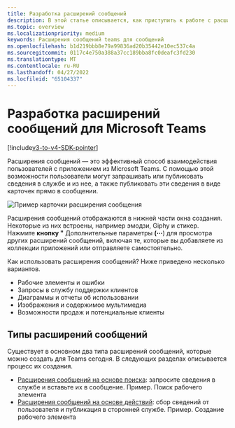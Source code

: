 ```yaml
---
title: Разработка расширений сообщений
description: В этой статье описывается, как приступить к работе с расширениями сообщений в Microsoft Teams
ms.topic: overview
ms.localizationpriority: medium
keywords: Расширения сообщений teams для сообщений
ms.openlocfilehash: b1d219bbb8e79a99836ad20b35442e10ec537c4a
ms.sourcegitcommit: 0117c4e750a388a37cc189bba8fc0deafc3fd230
ms.translationtype: MT
ms.contentlocale: ru-RU
ms.lasthandoff: 04/27/2022
ms.locfileid: "65104337"
---
```

# <a name="develop-message-extensions-for-microsoft-teams"></a>Разработка расширений сообщений для Microsoft Teams

[!include[v3-to-v4-SDK-pointer](~/includes/v3-to-v4-pointer-me.md)]

Расширения сообщений — это эффективный способ взаимодействия пользователей с приложением из Microsoft Teams. С помощью этой возможности пользователи могут запрашивать или публиковать сведения в службе и из нее, а также публиковать эти сведения в виде карточек прямо в сообщении.

![Пример карточки расширения сообщения](~/assets/images/compose-extensions/ceexample.png)

Расширения сообщений отображаются в нижней части окна создания. Некоторые из них встроены, например эмодзи, Giphy и стикер. Нажмите **кнопку "** Дополнительные параметры **(&#8943;**) для просмотра других расширений сообщений, включая те, которые вы добавляете из коллекции приложений или отправляете самостоятельно.

Как использовать расширения сообщений? Ниже приведено несколько вариантов.

* Рабочие элементы и ошибки
* Запросы в службу поддержки клиентов
* Диаграммы и отчеты об использовании
* Изображения и содержимое мультимедиа
* Возможности продаж и потенциальные клиенты

## <a name="types-of-message-extensions"></a>Типы расширений сообщений

Существует в основном два типа расширений сообщений, которые можно создать для Teams сегодня. В следующих разделах описывается процесс их создания.

* [Расширения сообщений на основе поиска](~/resources/messaging-extension-v3/search-extensions.md): запросите сведения в службе и вставьте их в сообщение. Пример. Поиск рабочего элемента
* [Расширения сообщений на основе действий](~/resources/messaging-extension-v3/create-extensions.md): сбор сведений от пользователя и публикация в сторонней службе. Пример. Создание рабочего элемента
